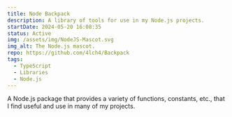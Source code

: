 ```yaml
---
title: Node Backpack
description: A library of tools for use in my Node.js projects.
startDate: 2024-05-20 16:08:35
status: Active
img: /assets/img/NodeJS-Mascot.svg
img_alt: The Node.js mascot.
repo: https://github.com/4lch4/Backpack
tags:
  - TypeScript
  - Libraries
  - Node.js
---
```


A Node.js package that provides a variety of functions, constants, etc., that I find useful and use in many of my projects.

